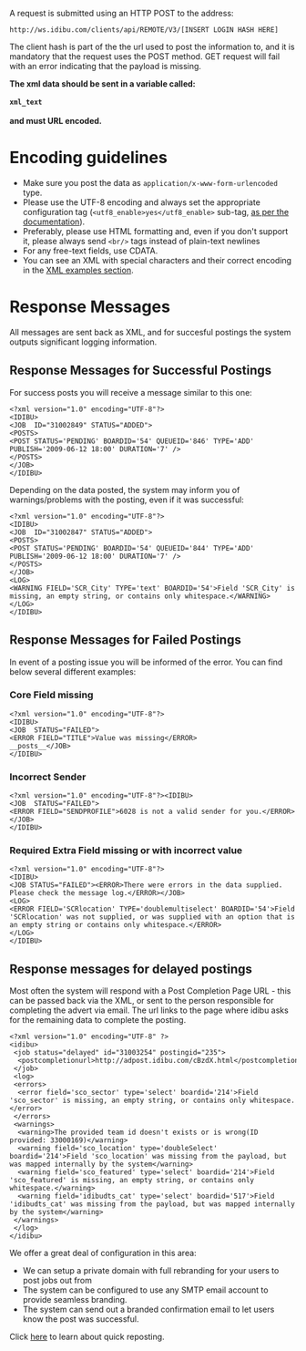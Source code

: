 <p>A request is submitted using an HTTP POST to the address:</p>
<pre><code>http://ws.idibu.com/clients/api/REMOTE/V3/[INSERT LOGIN HASH HERE]</code></pre>
<p class="p1">The client hash is part of the the url used to post the information to, and it is mandatory that the request uses the POST method. GET request will fail with an error indicating that the payload is missing.&nbsp;</p>
<p class="p1"><strong>The xml data should be sent in a variable called:<br><br><code>xml_text</code><br><br>and must URL encoded.</strong></p>
<h1>Encoding guidelines</h1>	
<ul>
	<li>Make sure you post the data as <code>application/x-www-form-urlencoded</code> type.</lie>
	<li>Please use the UTF-8 encoding and always set the appropriate configuration tag (<code>&lt;utf8_enable&gt;yes&lt;/utf8_enable&gt;</code> sub-tag, <a href="https://github.com/oneworldmarket/idibu-api/blob/master/posting-api/vars.md" target="_blank">as per the documentation</a>).</li>
	<li>Preferably, please use HTML formatting and, even if you don't support it, please always send <code>&lt;br/&gt;</code> tags instead of plain-text newlines</li>
	<li>For any free-text fields, use CDATA.</li>
	<li>You can see an XML with special characters and their correct encoding in the <a href="https://github.com/oneworldmarket/idibu-api/tree/master/posting-api/examples">XML examples section</a>.</li>
</ul>
<h1 class="p1">Response Messages</h1>
<p class="p1">All messages are sent back as XML, and for succesful postings the system outputs significant logging information.</p>
<h2>Response Messages for Successful Postings</h2>
<p>For success posts you will receive a message similar to this one:</p>
<pre><code>&lt;?xml version=&quot;1.0&quot; encoding=&quot;UTF-8&quot;?&gt;
&lt;IDIBU&gt;
&lt;JOB  ID=&quot;31002849&quot; STATUS=&quot;ADDED&quot;&gt;
&lt;POSTS&gt;
&lt;POST STATUS=&#39;PENDING&#39; BOARDID=&#39;54&#39; QUEUEID=&#39;846&#39; TYPE=&#39;ADD&#39; PUBLISH=&#39;2009-06-12 18:00&#39; DURATION=&#39;7&#39; /&gt;
&lt;/POSTS&gt;
&lt;/JOB&gt;
&lt;/IDIBU&gt;</code></pre>
<p class="p1">Depending on the data posted, the system may inform you of warnings/problems with the posting, even if it was successful:</p>
<pre><code>&lt;?xml version=&quot;1.0&quot; encoding=&quot;UTF-8&quot;?&gt;
&lt;IDIBU&gt;
&lt;JOB  ID=&quot;31002847&quot; STATUS=&quot;ADDED&quot;&gt;
&lt;POSTS&gt;
&lt;POST STATUS=&#39;PENDING&#39; BOARDID=&#39;54&#39; QUEUEID=&#39;844&#39; TYPE=&#39;ADD&#39; PUBLISH=&#39;2009-06-12 18:00&#39; DURATION=&#39;7&#39; /&gt;
&lt;/POSTS&gt;
&lt;/JOB&gt;
&lt;LOG&gt;
&lt;WARNING FIELD=&#39;SCR_City&#39; TYPE=&#39;text&#39; BOARDID=&#39;54&#39;&gt;Field &#39;SCR_City&#39; is missing, an empty string, or contains only whitespace.&lt;/WARNING&gt;
&lt;/LOG&gt;
&lt;/IDIBU&gt;</code></pre>
<h2>Response Messages for Failed Postings</h2>
<p>In event of a posting issue you will be informed of the error. You can find below several different examples:</p>
<h3>Core Field missing</h3>
<pre><code>&lt;?xml version=&quot;1.0&quot; encoding=&quot;UTF-8&quot;?&gt;
&lt;IDIBU&gt;
&lt;JOB  STATUS=&quot;FAILED&quot;&gt;
&lt;ERROR FIELD=&quot;TITLE&quot;&gt;Value was missing&lt;/ERROR&gt;
__posts__&lt;/JOB&gt;
&lt;/IDIBU&gt;</code></pre>
<h3>Incorrect Sender</h3>
<pre><code>&lt;?xml version=&quot;1.0&quot; encoding=&quot;UTF-8&quot;?&gt;&lt;IDIBU&gt;
&lt;JOB  STATUS=&quot;FAILED&quot;&gt;
&lt;ERROR FIELD=&quot;SENDPROFILE&quot;&gt;6028 is not a valid sender for you.&lt;/ERROR&gt;
&lt;/JOB&gt;
&lt;/IDIBU&gt;</code></pre>
<h3>Required Extra Field missing or with incorrect value</h3>
<pre><code>&lt;?xml version=&quot;1.0&quot; encoding=&quot;UTF-8&quot;?&gt;
&lt;IDIBU&gt;
&lt;JOB STATUS=&quot;FAILED&quot;&gt;&lt;ERROR&gt;There were errors in the data supplied. Please check the message log.&lt;/ERROR&gt;&lt;/JOB&gt;
&lt;LOG&gt;
&lt;ERROR FIELD=&#39;SCRlocation&#39; TYPE=&#39;doublemultiselect&#39; BOARDID=&#39;54&#39;&gt;Field &#39;SCRlocation&#39; was not supplied, or was supplied with an option that is an empty string or contains only whitespace.&lt;/ERROR&gt;
&lt;/LOG&gt;
&lt;/IDIBU&gt;</code></pre>
<h2>Response messages for delayed postings</h2>
<p>Most often the system will respond with a Post Completion Page URL - this can be passed back via the XML, or sent to the person responsible for completing the advert via email. The url links to the page where idibu asks for the remaining data to complete the posting.</p>
<pre><code>&lt;?xml version=&quot;1.0&quot; encoding=&quot;UTF-8&quot; ?&gt;
&lt;idibu&gt;
&nbsp;&lt;job status=&quot;delayed&quot; id=&quot;31003254&quot; postingid=&quot;235&quot;&gt;
&nbsp;&nbsp;&lt;postcompletionurl&gt;http://adpost.idibu.com/cBzdX.html&lt;/postcompletionurl&gt;
&nbsp;&lt;/job&gt;
&nbsp;&lt;log&gt;
&nbsp;&lt;errors&gt;
&nbsp;&nbsp;&lt;error field=&#39;sco_sector&#39; type=&#39;select&#39; boardid=&#39;214&#39;&gt;Field &#39;sco_sector&#39; is missing, an empty string, or contains only whitespace.&lt;/error&gt;
&nbsp;&lt;/errors&gt;
&nbsp;&lt;warnings&gt;
&nbsp;&nbsp;&lt;warning&gt;The provided team id doesn&#39;t exists or is wrong(ID provided: 33000169)&lt;/warning&gt;
&nbsp;&nbsp;&lt;warning field=&#39;sco_location&#39; type=&#39;doubleSelect&#39; boardid=&#39;214&#39;&gt;Field &#39;sco_location&#39; was missing from the payload, but was mapped internally by the system&lt;/warning&gt;
&nbsp;&nbsp;&lt;warning field=&#39;sco_featured&#39; type=&#39;select&#39; boardid=&#39;214&#39;&gt;Field &#39;sco_featured&#39; is missing, an empty string, or contains only whitespace.&lt;/warning&gt;
&nbsp;&nbsp;&lt;warning field=&#39;idibudts_cat&#39; type=&#39;select&#39; boardid=&#39;517&#39;&gt;Field &#39;idibudts_cat&#39; was missing from the payload, but was mapped internally by the system&lt;/warning&gt;
&nbsp;&lt;/warnings&gt;
&nbsp;&lt;/log&gt;
&lt;/idibu&gt;</code></pre>
<p>We offer a great deal of configuration in this area:</p>
<ul>
	<li>We can setup a private domain with full rebranding for your users to post jobs out from</li>
	<li>The system can be configured to use any SMTP email account to provide seamless branding.</li>
	<li>The system can send out a branded confirmation email to let users know the post was successful.</li>
</ul>
Click <a href="https://github.com/oneworldmarket/idibu-api/blob/master/posting-api/quick-rep-job.md">here</a> to learn about quick reposting.
